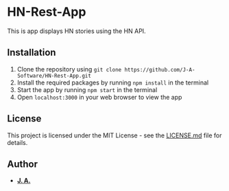 # HN-Rest-App

This is app displays HN stories using the HN API.

## Installation

1. Clone the repository using `git clone https://github.com/J-A-Software/HN-Rest-App.git`
2. Install the required packages by running `npm install` in the terminal
3. Start the app by running `npm start` in the terminal
4. Open `localhost:3000` in your web browser to view the app

## License

This project is licensed under the MIT License - see the [LICENSE.md](LICENSE.md) file for details.

## Author

- **[J. A.](https://github.com/J-A-Software)**
